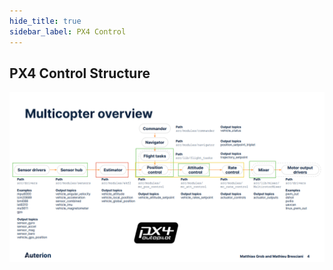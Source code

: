 ```yaml
---
hide_title: true
sidebar_label: PX4 Control
---
```

## PX4 Control Structure

![](./img/sensor_to_motor.PNG)